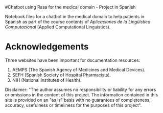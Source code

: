 #Chatbot using Rasa for the medical domain - Project in Spanish

Notebook files for a chatbot in the medical domain to help patients in Spanish as part of the course contents of _Aplicaciones de la Lingüística Computacional_ (Applied Computational Linguistics).

# Acknowledgements

Three websites have been important for documentation resources:
1. AEMPS (The Spanish Agency of Medicines and Medical Devices).
2. SEFH (Spanish Society of Hospital Pharmacists).
3. NIH (National Institutes of Health).

Disclaimer: "The author assumes no responsibility or liability for any errors or omissions in the content of this project. The information contained in this site is provided on an "as is" basis with no guarantees of completeness, accuracy, usefulness or timeliness for the purposes of this project".
